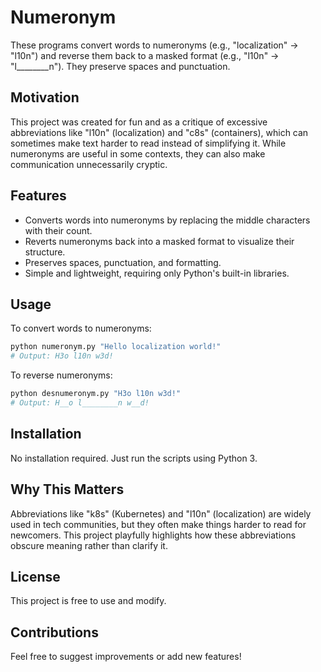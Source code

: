 # Numeronym

These programs convert words to numeronyms (e.g., "localization" → "l10n") and reverse them back to a masked format (e.g., "l10n" → "l________n"). They preserve spaces and punctuation.

## Motivation
This project was created for fun and as a critique of excessive abbreviations like "l10n" (localization) and "c8s" (containers), which can sometimes make text harder to read instead of simplifying it. While numeronyms are useful in some contexts, they can also make communication unnecessarily cryptic.

## Features
- Converts words into numeronyms by replacing the middle characters with their count.
- Reverts numeronyms back into a masked format to visualize their structure.
- Preserves spaces, punctuation, and formatting.
- Simple and lightweight, requiring only Python's built-in libraries.

## Usage
To convert words to numeronyms:
```sh
python numeronym.py "Hello localization world!"
# Output: H3o l10n w3d!
```

To reverse numeronyms:
```sh
python desnumeronym.py "H3o l10n w3d!"
# Output: H__o l________n w__d!
```

## Installation
No installation required. Just run the scripts using Python 3.

## Why This Matters
Abbreviations like "k8s" (Kubernetes) and "l10n" (localization) are widely used in tech communities, but they often make things harder to read for newcomers. This project playfully highlights how these abbreviations obscure meaning rather than clarify it.

## License
This project is free to use and modify.

## Contributions
Feel free to suggest improvements or add new features!

